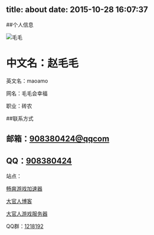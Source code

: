 title: about
date: 2015-10-28 16:07:37
---
##个人信息

![毛毛](http://7xnuax.com1.z0.glb.clouddn.com/8BEE2FA0600B606415E9DF87BD3E5F0D.gif)

中文名：赵毛毛
===

英文名：maoamo

网名：毛毛会幸福


职业：砖农

##联系方式

邮箱：[908380424@qqcom](908380424@qq.com)
----

QQ：[908380424](http://www.weibo.com/u/5727891308)
----
站点：

[畅爽游戏加速器](http://www.52res.com)

[大官人博客](http://luodaoyi.com)

[大官人游戏服务器](https://52res.taobao.com)


QQ群：[1218192](http://shang.qq.com/wpa/qunwpa?idkey=5200c25ec11df0ad281db0577973268383432ce2377585870083a9d581e02c6f)
